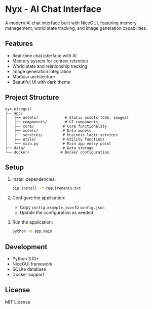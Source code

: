 # Nyx - AI Chat Interface

A modern AI chat interface built with NiceGUI, featuring memory management, world state tracking, and image generation capabilities.

## Features

- Real-time chat interface with AI
- Memory system for context retention
- World state and relationship tracking
- Image generation integration
- Modular architecture
- Beautiful UI with dark theme

## Project Structure

```
nyx_nicegui/
├── app/
│   ├── assets/            # Static assets (CSS, images)
│   ├── components/        # UI components
│   ├── core/             # Core functionality
│   ├── models/           # Data models
│   ├── services/         # Business logic services
│   ├── utils/            # Utility functions
│   └── main.py           # Main app entry point
├── data/                 # Data storage
└── docker/              # Docker configuration
```

## Setup

1. Install dependencies:
   ```bash
   pip install -r requirements.txt
   ```

2. Configure the application:
   - Copy `config.example.json` to `config.json`
   - Update the configuration as needed

3. Run the application:
   ```bash
   python -m app.main
   ```

## Development

- Python 3.10+
- NiceGUI framework
- SQLite database
- Docker support

## License

MIT License

